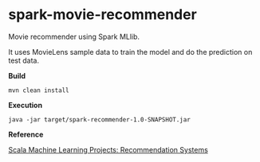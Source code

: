 # spark-movie-recommender
Movie recommender using Spark MLlib. 

It uses MovieLens sample data to train the model and do the prediction on test data.

**Build**

```mvn clean install```

**Execution**

```java -jar target/spark-recommender-1.0-SNAPSHOT.jar```

**Reference**

[Scala Machine Learning Projects: Recommendation Systems](https://medium.com/@navdeepsingh_2336/scala-machine-learning-projects-recommendation-systems-d41d9eebbb06)